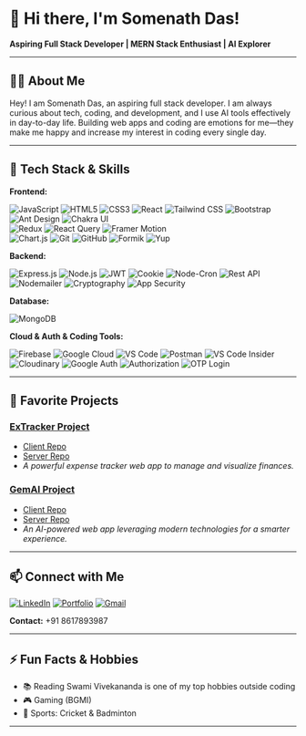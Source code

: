 # 👋 Hi there, I'm Somenath Das!

**Aspiring Full Stack Developer | MERN Stack Enthusiast | AI Explorer**

---

## 👨‍💻 About Me

Hey! I am Somenath Das, an aspiring full stack developer. I am always curious about tech, coding, and development, and I use AI tools effectively in day-to-day life. Building web apps and coding are emotions for me—they make me happy and increase my interest in coding every single day.

---

## 🚀 Tech Stack & Skills

**Frontend:** 

![JavaScript](https://img.shields.io/badge/Code-JavaScript-F7DF1E?logo=javascript&logoColor=black)
![HTML5](https://img.shields.io/badge/Markup-HTML5-E34F26?logo=html5&logoColor=white)
![CSS3](https://img.shields.io/badge/Style-CSS3-1572B6?logo=css3&logoColor=white)
![React](https://img.shields.io/badge/-React-61DAFB?logo=react&logoColor=white) 
![Tailwind CSS](https://img.shields.io/badge/-TailwindCSS-38B2AC?logo=tailwind-css&logoColor=white) 
![Bootstrap](https://img.shields.io/badge/-Bootstrap-7952B3?logo=bootstrap&logoColor=white) 
![Ant Design](https://img.shields.io/badge/-AntDesign-0170FE?logo=antdesign&logoColor=white) 
![Chakra UI](https://img.shields.io/badge/-ChakraUI-319795?logo=chakraui&logoColor=white)  
![Redux](https://img.shields.io/badge/-Redux-764ABC?logo=redux&logoColor=white) 
![React Query](https://img.shields.io/badge/-ReactQuery-FF4154?logo=react-query&logoColor=white) 
![Framer Motion](https://img.shields.io/badge/-FramerMotion-0055FF?logo=framer&logoColor=white)  
![Chart.js](https://img.shields.io/badge/-Chart.js-FF6384?logo=chartdotjs&logoColor=white)
![Git](https://img.shields.io/badge/-Git-F05032?logo=git&logoColor=white)
![GitHub](https://img.shields.io/badge/-GitHub-181717?logo=github&logoColor=white)
![Formik](https://img.shields.io/badge/-Formik-6C47FF?logo=formkit&logoColor=white)
![Yup](https://img.shields.io/badge/-Yup-FF9800?logo=checkmarx&logoColor=white)

**Backend:**  

![Express.js](https://img.shields.io/badge/-Express.js-000000?logo=express&logoColor=white) 
![Node.js](https://img.shields.io/badge/-Node.js-339933?logo=node.js&logoColor=white)
![JWT](https://img.shields.io/badge/-JWT-000000?logo=jsonwebtokens&logoColor=white)
![Cookie](https://img.shields.io/badge/-Cookies-FFD700?logo=cookiecutter&logoColor=white)
![Node-Cron](https://img.shields.io/badge/-NodeCron-6DB33F?logo=cron&logoColor=white)
![Rest API](https://img.shields.io/badge/-REST%20API-02569B?logo=api&logoColor=white)
![Nodemailer](https://img.shields.io/badge/-Nodemailer-009688?logo=maildotru&logoColor=white)
![Cryptography](https://img.shields.io/badge/-Cryptography-8B008B?logo=gnuprivacyguard&logoColor=white)
![App Security](https://img.shields.io/badge/🛡️%20App%20Security-E53935?logo=datadog&logoColor=white)

**Database:**  

![MongoDB](https://img.shields.io/badge/-MongoDB-47A248?logo=mongodb&logoColor=white)

**Cloud & Auth & Coding Tools:**  

![Firebase](https://img.shields.io/badge/-Firebase-FFCA28?logo=firebase&logoColor=white) 
![Google Cloud](https://img.shields.io/badge/-GoogleCloud-4285F4?logo=googlecloud&logoColor=white) 
![VS Code](https://img.shields.io/badge/Editor-VS_Code-blue?logo=visual-studio-code)
![Postman](https://img.shields.io/badge/API-Postman-orange?logo=postman)
![VS Code Insider](https://img.shields.io/badge/Editor-VS_Code_Insider-2ecc71?logo=visual-studio-code&logoColor=white)
![Cloudinary](https://img.shields.io/badge/Image_CDN-Cloudinary-2ecc71?logo=cloudinary&logoColor=white)
![Google Auth](https://img.shields.io/badge/Auth-Google_Auth-2ecc71?logo=google&logoColor=white)
![Authorization](https://img.shields.io/badge/Security-Authorization-2ecc71?logo=auth0&logoColor=white)
![OTP Login](https://img.shields.io/badge/Login-OTP_Enabled-2ecc71?logo=key&logoColor=white)

---

## 🌟 Favorite Projects

### [ExTracker Project](https://extracker-web-app.onrender.com)
- [Client Repo](https://github.com/gituser708/ExTracker_Project)
- [Server Repo](https://github.com/gituser708/ExTraker_Project-Server)
- _A powerful expense tracker web app to manage and visualize finances._

### [GemAI Project](https://gemai-web-app.onrender.com)
- [Client Repo](https://github.com/gituser708/GemAI_Web_App)
- [Server Repo](https://github.com/gituser708/GemAI_Server-)
- _An AI-powered web app leveraging modern technologies for a smarter experience._

---

## 📫 Connect with Me

[![LinkedIn](https://img.shields.io/badge/-LinkedIn-0A66C2?logo=linkedin&logoColor=white)](https://www.linkedin.com/in/somenath-das-276158247)
[![Portfolio](https://img.shields.io/badge/-Portfolio-000?logo=vercel&logoColor=white)](https://somenath-me-portfolio.vercel.app)
[![Gmail](https://img.shields.io/badge/-Email-D14836?logo=gmail&logoColor=white)](mailto:somud6711@gmail.com)
  
**Contact:** +91 8617893987

---

## ⚡ Fun Facts & Hobbies

- 📚 Reading Swami Vivekananda is one of my top hobbies outside coding  
- 🎮 Gaming (BGMI)  
- 🏏 Sports: Cricket & Badminton

---

